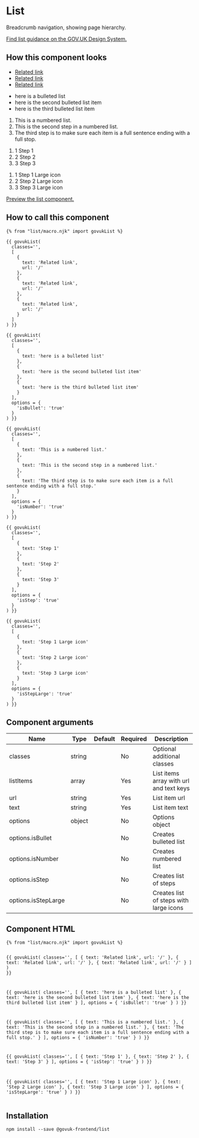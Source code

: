 

<h1 class="govuk-u-heading-36">
List
</h1>

<p class="govuk-u-core-24">
  Breadcrumb navigation, showing page hierarchy.
</p>

<p class="govuk-u-copy-19">
  <a href="">Find list guidance on the GOV.UK Design System.</a>
</p>

<h2 class="govuk-u-heading-24">How this component looks</h2>

<div>

<ul class="govuk-c-list ">

  <li>
<a href="/ ">        Related link
</a>  </li>
  <li>
<a href="/ ">        Related link
</a>  </li>
  <li>
<a href="/ ">        Related link
</a>  </li>

</ul>


<ul class="govuk-c-list govuk-c-list--bullet ">

  <li>
        here is a bulleted list
  </li>
  <li>
        here is the second bulleted list item
  </li>
  <li>
        here is the third bulleted list item
  </li>

</ul>


<ol class="govuk-c-list govuk-c-list--number ">

  <li>
        This is a numbered list.
  </li>
  <li>
        This is the second step in a numbered list.
  </li>
  <li>
        The third step is to make sure each item is a full sentence ending with a full stop.
  </li>

</ol>


<ol class="govuk-c-list govuk-c-list--icon ">

  <li>
      <span class="govuk-c-list__icon govuk-u-circle ">1</span>
      Step 1
  </li>
  <li>
      <span class="govuk-c-list__icon govuk-u-circle ">2</span>
      Step 2
  </li>
  <li>
      <span class="govuk-c-list__icon govuk-u-circle ">3</span>
      Step 3
  </li>

</ol>


<ol class="govuk-c-list govuk-c-list--icon ">

  <li>
      <span class="govuk-c-list__icon govuk-u-circle govuk-c-list__icon--large">1</span>
      Step 1 Large icon
  </li>
  <li>
      <span class="govuk-c-list__icon govuk-u-circle govuk-c-list__icon--large">2</span>
      Step 2 Large icon
  </li>
  <li>
      <span class="govuk-c-list__icon govuk-u-circle govuk-c-list__icon--large">3</span>
      Step 3 Large icon
  </li>

</ol>

</div>

<p class="govuk-u-copy-19">
<a href="http://govuk-frontend-review.herokuapp.com/components/list/preview">Preview the list component.
</a>
</p>

  <h2 class="govuk-u-heading-24">How to call this component</h2>

  <pre><code>{% from &quot;list/macro.njk&quot; import govukList %}

{{ govukList(
  classes=&#39;&#39;,
  [
    {
      text: &#39;Related link&#39;,
      url: &#39;/&#39;
    },
    {
      text: &#39;Related link&#39;,
      url: &#39;/&#39;
    },
    {
      text: &#39;Related link&#39;,
      url: &#39;/&#39;
    }
  ]
) }}

{{ govukList(
  classes=&#39;&#39;,
  [
    {
      text: &#39;here is a bulleted list&#39;
    },
    {
      text: &#39;here is the second bulleted list item&#39;
    },
    {
      text: &#39;here is the third bulleted list item&#39;
    }
  ],
  options = {
    &#39;isBullet&#39;: &#39;true&#39;
  }
) }}

{{ govukList(
  classes=&#39;&#39;,
  [
    {
      text: &#39;This is a numbered list.&#39;
    },
    {
      text: &#39;This is the second step in a numbered list.&#39;
    },
    {
      text: &#39;The third step is to make sure each item is a full sentence ending with a full stop.&#39;
    }
  ],
  options = {
    &#39;isNumber&#39;: &#39;true&#39;
  }
) }}

{{ govukList(
  classes=&#39;&#39;,
  [
    {
      text: &#39;Step 1&#39;
    },
    {
      text: &#39;Step 2&#39;
    },
    {
      text: &#39;Step 3&#39;
    }
  ],
  options = {
    &#39;isStep&#39;: &#39;true&#39;
  }
) }}

{{ govukList(
  classes=&#39;&#39;,
  [
    {
      text: &#39;Step 1 Large icon&#39;
    },
    {
      text: &#39;Step 2 Large icon&#39;
    },
    {
      text: &#39;Step 3 Large icon&#39;
    }
  ],
  options = {
    &#39;isStepLarge&#39;: &#39;true&#39;
  }
) }}
</code></pre>

<h2 class="govuk-u-heading-24">Component arguments</h2>

<div>

<!-- TODO: Use the table macro here and pass it component argument data -->
| Name                | Type   | Default | Required | Description
|---                  |---     |---      |---       |---
| classes             | string |         | No       | Optional additional classes
| listItems           | array  |         | Yes      | List items array with url and text keys
| url                 | string |         | Yes      | List item url
| text                | string |         | Yes      | List item text
| options             | object |         | No       | Options object
| options.isBullet    |        |         | No       | Creates bulleted list
| options.isNumber    |        |         | No       | Creates numbered list
| options.isStep      |        |         | No       | Creates list of steps
| options.isStepLarge |        |         | No       | Creates list of steps with large icons

</div>

<h2 class="govuk-u-heading-24">Component HTML</h2>
<pre><code>{% from &quot;list/macro.njk&quot; import govukList %}

{{ govukList(
  classes=&#39;&#39;,
  [
    {
      text: &#39;Related link&#39;,
      url: &#39;/&#39;
    },
    {
      text: &#39;Related link&#39;,
      url: &#39;/&#39;
    },
    {
      text: &#39;Related link&#39;,
      url: &#39;/&#39;
    }
  ]
) }}

{{ govukList(
  classes=&#39;&#39;,
  [
    {
      text: &#39;here is a bulleted list&#39;
    },
    {
      text: &#39;here is the second bulleted list item&#39;
    },
    {
      text: &#39;here is the third bulleted list item&#39;
    }
  ],
  options = {
    &#39;isBullet&#39;: &#39;true&#39;
  }
) }}

{{ govukList(
  classes=&#39;&#39;,
  [
    {
      text: &#39;This is a numbered list.&#39;
    },
    {
      text: &#39;This is the second step in a numbered list.&#39;
    },
    {
      text: &#39;The third step is to make sure each item is a full sentence ending with a full stop.&#39;
    }
  ],
  options = {
    &#39;isNumber&#39;: &#39;true&#39;
  }
) }}

{{ govukList(
  classes=&#39;&#39;,
  [
    {
      text: &#39;Step 1&#39;
    },
    {
      text: &#39;Step 2&#39;
    },
    {
      text: &#39;Step 3&#39;
    }
  ],
  options = {
    &#39;isStep&#39;: &#39;true&#39;
  }
) }}

{{ govukList(
  classes=&#39;&#39;,
  [
    {
      text: &#39;Step 1 Large icon&#39;
    },
    {
      text: &#39;Step 2 Large icon&#39;
    },
    {
      text: &#39;Step 3 Large icon&#39;
    }
  ],
  options = {
    &#39;isStepLarge&#39;: &#39;true&#39;
  }
) }}
</code></pre>

<h2 class="govuk-u-heading-24">Installation</h2>
<pre><code>npm install --save @govuk-frontend/list</code></pre>

